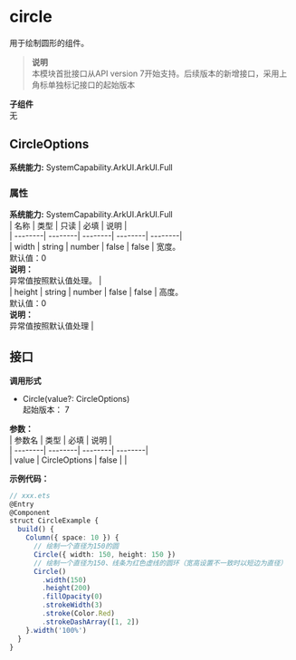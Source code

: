 # circle    
用于绘制圆形的组件。  
> **说明**   
>本模块首批接口从API version 7开始支持。后续版本的新增接口，采用上角标单独标记接口的起始版本  
  
 **子组件**   
无  
    
## CircleOptions  
 **系统能力:**  SystemCapability.ArkUI.ArkUI.Full    
### 属性    
 **系统能力:**  SystemCapability.ArkUI.ArkUI.Full    
| 名称 | 类型 | 只读 | 必填 | 说明 |  
| --------| --------| --------| --------| --------|  
| width | string \| number | false | false | 宽度。<br>默认值：0<br/>**说明：**<br/>异常值按照默认值处理。 |  
| height | string \| number | false | false | 高度。<br>默认值：0<br/>**说明：**<br/>异常值按照默认值处理 |  
    
## 接口  
  
  
    
 **调用形式**     
    
- Circle(value?: CircleOptions)    
起始版本： 7    
    
 **参数：**     
| 参数名 | 类型 | 必填 | 说明 |  
| --------| --------| --------| --------|  
| value | CircleOptions | false |  |  
    
 **示例代码：**   
```ts    
// xxx.ets  
@Entry  
@Component  
struct CircleExample {  
  build() {  
    Column({ space: 10 }) {  
      // 绘制一个直径为150的圆  
      Circle({ width: 150, height: 150 })  
      // 绘制一个直径为150、线条为红色虚线的圆环（宽高设置不一致时以短边为直径）  
      Circle()  
        .width(150)  
        .height(200)  
        .fillOpacity(0)  
        .strokeWidth(3)  
        .stroke(Color.Red)  
        .strokeDashArray([1, 2])  
    }.width('100%')  
  }  
}  
    
```    
  
